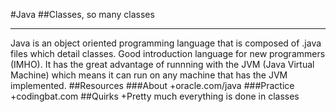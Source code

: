 #Java
##Classes, so many classes
***
Java is an object oriented programming language that is composed of .java files which detail classes. Good introduction language for new programmers (IMHO). It has the great advantage of runnning with the JVM (Java Virtual Machine) which means it can run on any machine that has the JVM implemented.
##Resources
###About
+oracle.com/java
###Practice
+codingbat.com
##Quirks
+Pretty much everything is done in classes
